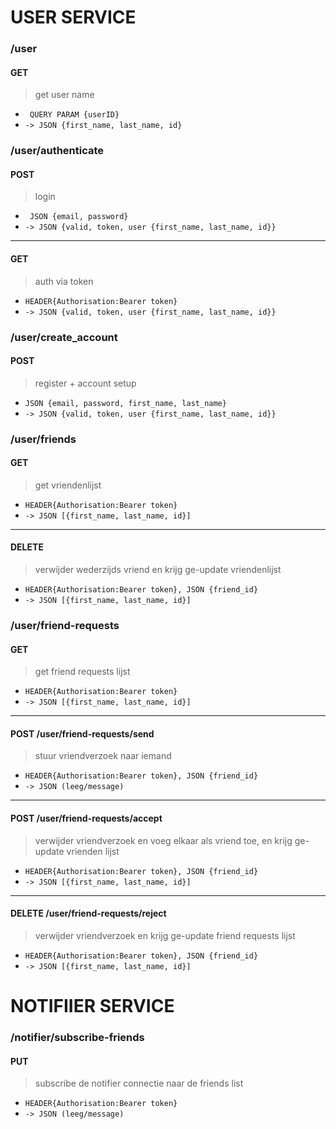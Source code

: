 # USER SERVICE
### /user
#### GET
> get user name
 - ``` QUERY PARAM {userID}```
 - ```-> JSON {first_name, last_name, id}```


### /user/authenticate
>
#### POST
 > login
 - ``` JSON {email, password}```
 - ```-> JSON {valid, token, user {first_name, last_name, id}}```
---
#### GET
> auth via token
- ```HEADER{Authorisation:Bearer token}```
 - ```-> JSON {valid, token, user {first_name, last_name, id}}```

### /user/create_account
>
#### POST
> register + account setup
- ```JSON {email, password, first_name, last_name}```
- ```-> JSON {valid, token, user {first_name, last_name, id}}```

### /user/friends
>
#### GET
> get vriendenlijst
- ```HEADER{Authorisation:Bearer token}```
- ```-> JSON [{first_name, last_name, id}]```
---
#### DELETE
> verwijder wederzijds vriend en krijg ge-update vriendenlijst
- ```HEADER{Authorisation:Bearer token}, JSON {friend_id}```
- ```-> JSON [{first_name, last_name, id}]```
    
### /user/friend-requests
>
#### GET
> get friend requests lijst
- ```HEADER{Authorisation:Bearer token}```
- ```-> JSON [{first_name, last_name, id}]```
---
#### POST /user/friend-requests/send
> stuur vriendverzoek naar iemand
- ```HEADER{Authorisation:Bearer token}, JSON {friend_id}```
- ```-> JSON (leeg/message)```
---
#### POST /user/friend-requests/accept
> verwijder vriendverzoek en voeg elkaar als vriend toe, en krijg ge-update vrienden lijst
- ```HEADER{Authorisation:Bearer token}, JSON {friend_id}```
- ```-> JSON [{first_name, last_name, id}]```
---
#### DELETE /user/friend-requests/reject
> verwijder vriendverzoek en krijg ge-update friend requests lijst
- ```HEADER{Authorisation:Bearer token}, JSON {friend_id}```
- ```-> JSON [{first_name, last_name, id}]```

# NOTIFIIER SERVICE
### /notifier/subscribe-friends
#### PUT
> subscribe de notifier connectie naar de friends list
- ```HEADER{Authorisation:Bearer token}```
- ```-> JSON (leeg/message)```